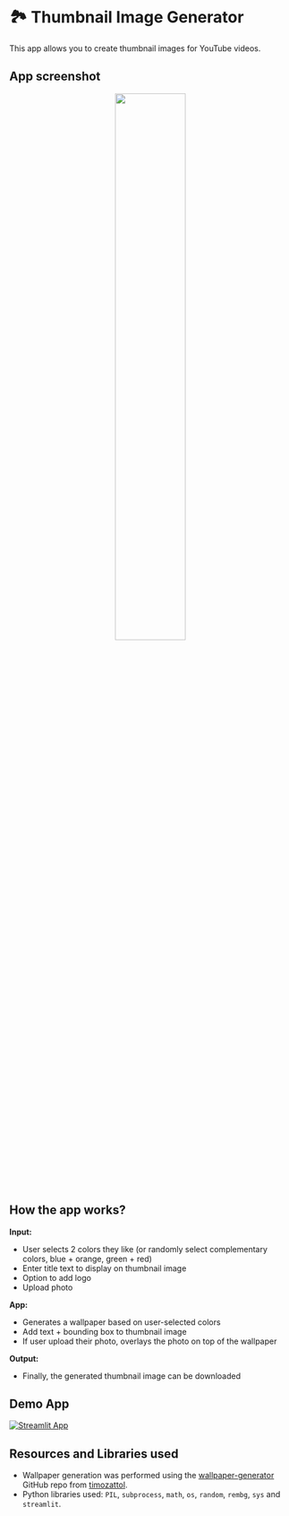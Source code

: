 # 🏞️ Thumbnail Image Generator

This app allows you to create thumbnail images for YouTube videos.

## App screenshot

<p align="center">
   <img src="app-screenshot.png" width="50%">
</p>

## How the app works?

**Input:**
- User selects 2 colors they like (or randomly select complementary colors, blue + orange, green + red)
- Enter title text to display on thumbnail image
- Option to add logo
- Upload photo
  
**App:**
- Generates a wallpaper based on user-selected colors
- Add text + bounding box to thumbnail image
- If user upload their photo, overlays the photo on top of the wallpaper

**Output:**
- Finally, the generated thumbnail image can be downloaded

## Demo App

[![Streamlit App](https://static.streamlit.io/badges/streamlit_badge_black_white.svg)](https://thumbnail-image.streamlit.app/)

## Resources and Libraries used
- Wallpaper generation was performed using the [wallpaper-generator](https://github.com/timozattol/wallpaper-generator) GitHub repo from [timozattol](https://github.com/timozattol/).
- Python libraries used: `PIL`, `subprocess`, `math`, `os`, `random`, `rembg`, `sys` and `streamlit`.
